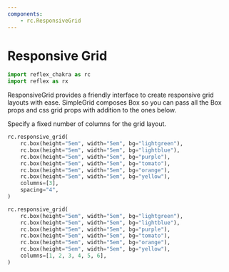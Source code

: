 ```yaml
---
components:
    - rc.ResponsiveGrid
---
```


# Responsive Grid

```python exec
import reflex_chakra as rc
import reflex as rx
```

ResponsiveGrid provides a friendly interface to create responsive grid layouts with ease. SimpleGrid composes Box so you can pass all the Box props and css grid props with addition to the ones below.

Specify a fixed number of columns for the grid layout.

```python demo
rc.responsive_grid(
    rc.box(height="5em", width="5em", bg="lightgreen"),
    rc.box(height="5em", width="5em", bg="lightblue"),
    rc.box(height="5em", width="5em", bg="purple"),
    rc.box(height="5em", width="5em", bg="tomato"),
    rc.box(height="5em", width="5em", bg="orange"),
    rc.box(height="5em", width="5em", bg="yellow"),
    columns=[3],
    spacing="4",
)
```

```python demo
rc.responsive_grid(
    rc.box(height="5em", width="5em", bg="lightgreen"),
    rc.box(height="5em", width="5em", bg="lightblue"),
    rc.box(height="5em", width="5em", bg="purple"),
    rc.box(height="5em", width="5em", bg="tomato"),
    rc.box(height="5em", width="5em", bg="orange"),
    rc.box(height="5em", width="5em", bg="yellow"),
    columns=[1, 2, 3, 4, 5, 6],
)
```
